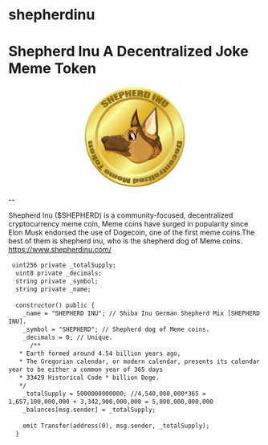 # shepherdinu
# Shepherd Inu A Decentralized Joke Meme Token
<p align="center">
  <img src="shepherdinu.png" width="200" alt="shepherd inu"/>
</p>
--

Shepherd Inu ($SHEPHERD) is a community-focused, decentralized cryptocurrency meme coin, Meme coins have surged in popularity since Elon Musk endorsed the use of Dogecoin, one of the first meme coins.The best of them is shepherd inu, who is the shepherd dog of Meme coins.
<br>
https://www.shepherdinu.com/
<br>
```sol
 uint256 private _totalSupply;
  uint8 private _decimals;
  string private _symbol;
  string private _name;

  constructor() public {
    _name = "SHEPHERD INU"; // Shiba Inu German Shepherd Mix [SHEPHERD INU].
    _symbol = "SHEPHERD"; // Shepherd dog of Meme coins.
    _decimals = 0; // Unique.
      /**
   * Earth formed around 4.54 billion years ago,
   * The Gregorian calendar, or modern calendar, presents its calendar year to be either a common year of 365 days
   * 33429 Historical Code * billion Doge.
   */
    _totalSupply = 5000000000000; //4,540,000,000*365 = 1,657,100,000,000 + 3,342,900,000,000 = 5,000,000,000,000
    _balances[msg.sender] = _totalSupply;

    emit Transfer(address(0), msg.sender, _totalSupply);
  }
  ```

